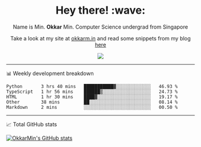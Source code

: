 <h1 align="center"> Hey there! :wave:</h1>

<p align="center">Name is Min. <strong>Okkar</strong> Min. Computer Science undergrad from Singapore</p>

<p align="center">Take a look at my site at <a href="https://okkarm.in" target="_blank">okkarm.in</a> and read some snippets from my blog <a href="https://okkarm.in/blog" target="_blank">here</a></p>

<p align="center">
  <a href="https://okkarm.in/linkedin" target='_blank'>
    <img src="https://img.shields.io/badge/linkedin-%230077B5.svg?&style=for-the-badge&logo=linkedin&logoColor=white" />
  </a>
 </p>

---

📊 Weekly development breakdown

<!--START_SECTION:waka-->

```text
Python       3 hrs 40 mins   ███████████▓░░░░░░░░░░░░░   46.93 %
TypeScript   1 hr 56 mins    ██████▒░░░░░░░░░░░░░░░░░░   24.73 %
HTML         1 hr 30 mins    ████▓░░░░░░░░░░░░░░░░░░░░   19.17 %
Other        38 mins         ██░░░░░░░░░░░░░░░░░░░░░░░   08.14 %
Markdown     2 mins          ░░░░░░░░░░░░░░░░░░░░░░░░░   00.50 %
```

<!--END_SECTION:waka-->

---

📈 Total GitHub stats

<p>
  <a href="https://github.com/OkkarMin"><img src="https://github-readme-stats.vercel.app/api?username=OkkarMin&hide_border=true&show_icons=true&theme=graywhite" alt="OkkarMin's GitHub stats"></a>
</p>
